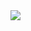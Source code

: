 
<a href="https://github.com/KoljaB">
    <img src="https://github-stats-alpha.vercel.app/api?username=KoljaB&cc=22272e&tc=37BCF6&ic=fff&bc=0000">
</a>
